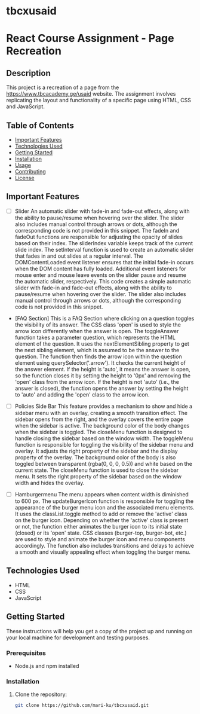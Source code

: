 # tbcxusaid

# React Course Assignment - Page Recreation

## Description
This project is a recreation of a page from the https://www.tbcacademy.ge/usaid website. The assignment involves replicating the layout and functionality of a specific page using HTML, CSS and JavaScript.

## Table of Contents
- [Important Features](#features)
- [Technologies Used](#technologies-used)
- [Getting Started](#getting-started)
- [Installation](#installation)
- [Usage](#usage)
- [Contributing](#contributing)
- [License](#license)

## Important Features
- [ ] Slider
    An automatic slider with fade-in and fade-out effects, along with the ability to pause/resume when hovering over the slider. The slider also includes manual control through arrows or dots, although the corresponding code is not provided in this snippet.
    The fadeIn and fadeOut functions are responsible for adjusting the opacity of slides based on their index.
    The sliderIndex variable keeps track of the current slide index.
    The setInterval function is used to create an automatic slider that fades in and out slides at a regular interval.
    The DOMContentLoaded event listener ensures that the initial fade-in occurs when the DOM content has fully loaded.
    Additional event listeners for mouse enter and mouse leave events on the slider pause and resume the automatic slider, respectively.
    This code creates a simple automatic slider with fade-in and fade-out effects, along with the ability to pause/resume when hovering over the slider. The slider also includes manual control through arrows or dots, although the corresponding code is not provided in this snippet.

- [FAQ Section]
    This is a FAQ Section  where clicking on a question toggles the visibility of its answer. 
    The CSS class 'open' is used to style the arrow icon differently when the answer is open.
    The toggleAnswer function takes a parameter question, which represents the HTML element of the question.
    It uses the nextElementSibling property to get the next sibling element, which is assumed to be the answer to the question.
    The function then finds the arrow icon within the question element using querySelector('.arrow').
    It checks the current height of the answer element. If the height is 'auto', it means the answer is open, so the function closes it by setting the height to '0px' and removing the 'open' class from the arrow icon.
    If the height is not 'auto' (i.e., the answer is closed), the function opens the answer by setting the height to 'auto' and adding the 'open' class to the arrow icon.

- [ ] Policies Side Bar
    This feature  provides a mechanism to show and hide a sidebar menu with an overlay, creating a smooth transition effect. The sidebar opens from the right, and the overlay covers the entire page when the sidebar is active. The background color of the body changes when the sidebar is toggled. The closeMenu function is designed to handle closing the sidebar based on the window width.
    The toggleMenu function is responsible for toggling the visibility of the sidebar menu and overlay. It adjusts the right property of the sidebar and the display property of the overlay.
    The background color of the body is also toggled between transparent (rgba(0, 0, 0, 0.5)) and white based on the current state.
    The closeMenu function is used to close the sidebar menu. It sets the right property of the sidebar based on the window width and hides the overlay.

- [ ] Hamburgermenu
    The menu appears when content width is diminished to 600 px.
    The updateBurgerIcon function is responsible for toggling the appearance of the burger menu icon and the associated menu elements.
    It uses the classList.toggle method to add or remove the 'active' class on the burger icon.
    Depending on whether the 'active' class is present or not, the function either animates the burger icon to its initial state (closed) or its 'open' state.
    CSS classes (burger-top, burger-bot, etc.) are used to style and animate the burger icon and menu components accordingly.
    The function also includes transitions and delays to achieve a smooth and visually appealing effect when toggling the burger menu.

## Technologies Used
- HTML
- CSS
- JavaScript

## Getting Started
These instructions will help you get a copy of the project up and running on your local machine for development and testing purposes.

### Prerequisites
- Node.js and npm installed

### Installation
1. Clone the repository:
   ```bash
   git clone https://github.com/mari-ku/tbcxusaid.git